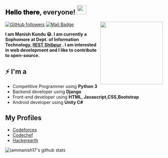 <h2> 𝐇𝐞𝐥𝐥𝐨 𝐭𝐡𝐞𝐫𝐞, everyone! <img src="https://github.com/iammanish17/iammanish17/blob/master/Hi.gif?raw=true" width="30px"></h2>
<img align='right' src='https://user-images.githubusercontent.com/5713670/87202985-820dcb80-c2b6-11ea-9f56-7ec461c497c3.gif' width='200"'>

[![GitHub followers](https://img.shields.io/github/followers/iammanish17?label=Follow&style=social)](https://github.com/iammanish17/?tab=followers)
[![Mail Badge](https://img.shields.io/badge/-manishkundu@live.com-0078D4?style=flat&logo=Microsoft-Outlook&logoColor=white&link=mailto:manishkundu@live.com)](mailto:manishkundu@live.com)

**I am Manish Kundu 😃. I am currently a Sophomore at Dept. of Information Technology, [IIEST Shibpur](https://www.iiests.ac.in/IIEST/) . I am interested in web development and I like to contribute to open-source.**

## ⚡ I'm a
- Competitive Programmer using **Python 3**
- Backend developer using **Django**
- Front-end developer using **HTML, Javascript,CSS,Bootstrap**
- Android developer using **Unity C#**

## My Profiles
- [Codeforces](https://codeforces.com/profile/manish.17)
- [Codechef](https://www.codechef.com/users/manish17_)
- [Hackerearth](https://www.hackerearth.com/@manish.17/)


<img alt="iammanish17's github stats" src="https://github-readme-stats.vercel.app/api?username=iammanish17&&show_icons=true&title_color=ffffff&icon_color=bb2acf&text_color=daf7dc&bg_color=151515" >

